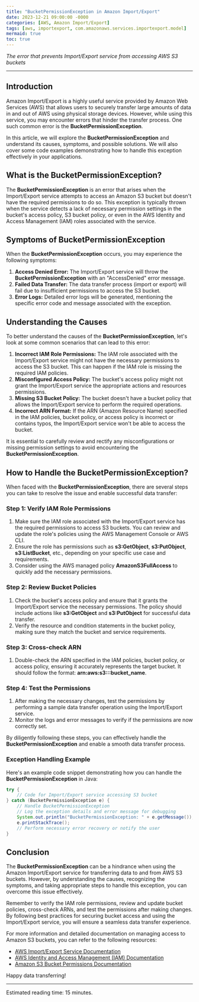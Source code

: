 ```yaml
---
title: "BucketPermissionException in Amazon Import/Export"
date: 2023-12-21 09:00:00 -0000
categories: [AWS, Amazon Import/Export]
tags: [aws, importexport, com.amazonaws.services.importexport.model]
mermaid: true
toc: true
---
```



*The error that prevents Import/Export service from accessing AWS S3 buckets*

---

## Introduction

Amazon Import/Export is a highly useful service provided by Amazon Web Services (AWS) that allows users to securely transfer large amounts of data in and out of AWS using physical storage devices. However, while using this service, you may encounter errors that hinder the transfer process. One such common error is the **BucketPermissionException**.

In this article, we will explore the **BucketPermissionException** and understand its causes, symptoms, and possible solutions. We will also cover some code examples demonstrating how to handle this exception effectively in your applications.

## What is the BucketPermissionException?

The **BucketPermissionException** is an error that arises when the Import/Export service attempts to access an Amazon S3 bucket but doesn't have the required permissions to do so. This exception is typically thrown when the service detects a lack of necessary permission settings in the bucket's access policy, S3 bucket policy, or even in the AWS Identity and Access Management (IAM) roles associated with the service.

## Symptoms of BucketPermissionException

When the **BucketPermissionException** occurs, you may experience the following symptoms:

1. **Access Denied Error:** The Import/Export service will throw the **BucketPermissionException** with an "AccessDenied" error message.
2. **Failed Data Transfer:** The data transfer process (import or export) will fail due to insufficient permissions to access the S3 bucket.
3. **Error Logs:** Detailed error logs will be generated, mentioning the specific error code and message associated with the exception. 

## Understanding the Causes

To better understand the causes of the **BucketPermissionException**, let's look at some common scenarios that can lead to this error:

1. **Incorrect IAM Role Permissions:** The IAM role associated with the Import/Export service might not have the necessary permissions to access the S3 bucket. This can happen if the IAM role is missing the required IAM policies.
2. **Misconfigured Access Policy:** The bucket's access policy might not grant the Import/Export service the appropriate actions and resources permissions.
3. **Missing S3 Bucket Policy:** The bucket doesn't have a bucket policy that allows the Import/Export service to perform the required operations.
4. **Incorrect ARN Format:** If the ARN (Amazon Resource Name) specified in the IAM policies, bucket policy, or access policy is incorrect or contains typos, the Import/Export service won't be able to access the bucket.

It is essential to carefully review and rectify any misconfigurations or missing permission settings to avoid encountering the **BucketPermissionException**.

## How to Handle the BucketPermissionException?

When faced with the **BucketPermissionException**, there are several steps you can take to resolve the issue and enable successful data transfer:

### Step 1: Verify IAM Role Permissions

1. Make sure the IAM role associated with the Import/Export service has the required permissions to access S3 buckets. You can review and update the role's policies using the AWS Management Console or AWS CLI.
2. Ensure the role has permissions such as **s3:GetObject**, **s3:PutObject**, **s3:ListBucket**, etc., depending on your specific use case and requirements.
3. Consider using the AWS managed policy **AmazonS3FullAccess** to quickly add the necessary permissions.

### Step 2: Review Bucket Policies

1. Check the bucket's access policy and ensure that it grants the Import/Export service the necessary permissions. The policy should include actions like **s3:GetObject** and **s3:PutObject** for successful data transfer.
2. Verify the resource and condition statements in the bucket policy, making sure they match the bucket and service requirements.

### Step 3: Cross-check ARN

1. Double-check the ARN specified in the IAM policies, bucket policy, or access policy, ensuring it accurately represents the target bucket. It should follow the format: **arn:aws:s3:::bucket_name**.

### Step 4: Test the Permissions

1. After making the necessary changes, test the permissions by performing a sample data transfer operation using the Import/Export service.
2. Monitor the logs and error messages to verify if the permissions are now correctly set.

By diligently following these steps, you can effectively handle the **BucketPermissionException** and enable a smooth data transfer process.

### Exception Handling Example

Here's an example code snippet demonstrating how you can handle the **BucketPermissionException** in Java:

```java
try {
    // Code for Import/Export service accessing S3 bucket
} catch (BucketPermissionException e) {
    // Handle BucketPermissionException
    // Log the exception details and error message for debugging
    System.out.println("BucketPermissionException: " + e.getMessage());
    e.printStackTrace();
    // Perform necessary error recovery or notify the user
}
```

## Conclusion

The **BucketPermissionException** can be a hindrance when using the Amazon Import/Export service for transferring data to and from AWS S3 buckets. However, by understanding the causes, recognizing the symptoms, and taking appropriate steps to handle this exception, you can overcome this issue effectively.

Remember to verify the IAM role permissions, review and update bucket policies, cross-check ARNs, and test the permissions after making changes. By following best practices for securing bucket access and using the Import/Export service, you will ensure a seamless data transfer experience.

For more information and detailed documentation on managing access to Amazon S3 buckets, you can refer to the following resources:

- [AWS Import/Export Service Documentation](https://docs.aws.amazon.com/importexport/latest/ug/Welcome.html)
- [AWS Identity and Access Management (IAM) Documentation](https://docs.aws.amazon.com/iam/index.html)
- [Amazon S3 Bucket Permissions Documentation](https://docs.aws.amazon.com/AmazonS3/latest/userguide/set-permissions.html)

Happy data transferring!

---
Estimated reading time: 15 minutes.